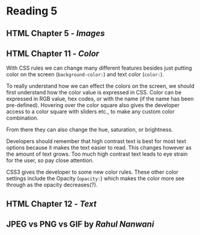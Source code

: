 # Reading 5

## HTML Chapter 5 - ***Images***



## HTML Chapter 11 - ***Color***

With CSS rules we can change many different features besides just putting color on the screen (`background-color:`) and text color (`color:`). 

To really understand how we can effect the colors on the screen, we should first understand how the color value is expressed in CSS. Color can be expressed in RGB value, hex codes, or with the name (if the name has been pre-defined). Hovering over the color square also gives the developer access to a color square with sliders etc., to make any custom color combination.

From there they can also change the hue, saturation, or brightness.

Developers should remember that high contrast text is best for most text options because it makes the text easier to read. This changes however as the amount of text grows. Too much high contrast text leads to eye strain for the user, so pay close attention.

CSS3 gives the developer to some new color rules. These other color settings include the Opacity (`opacity:`) which makes the color more see through as the opacity decreases(?).

## HTML Chapter 12 - ***Text***



## JPEG vs PNG vs GIF by *Rahul Nanwani*


